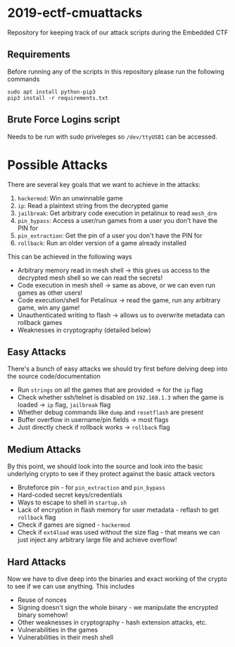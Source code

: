 # 2019-ectf-cmuattacks
Repository for keeping track of our attack scripts during the Embedded CTF

## Requirements

Before running any of the scripts in this repository please run the following commands
```
sudo apt install python-pip3
pip3 install -r requirements.txt
```

## Brute Force Logins script

Needs to be run with sudo priveleges so `/dev/ttyUSB1` can be accessed.

# Possible Attacks

There are several key goals that we want to achieve in the attacks:

1) `hackermod`: Win an unwinnable game
2) `ip`: Read a plaintext string from the decrypted game
3) `jailbreak`: Get arbitrary code execution in petalinux to read `mesh_drm`
4) `pin_bypass`: Access a user/run games from a user you don't have the PIN for
5) `pin_extraction`: Get the pin of a user you don't have the PIN for
6) `rollback`: Run an older version of a game already installed

This can be achieved in the following ways
- Arbitrary memory read in mesh shell -> this gives us access to the decrypted mesh shell so we can read the secrets!
- Code execution in mesh shell -> same as above, or we can even run games as other users!
- Code execution/shell for Petalinux -> read the game, run any arbitrary game, win any game!
- Unauthenticated writing to flash -> allows us to overwrite metadata can rollback games
- Weaknesses in cryptography (detailed below)


## Easy Attacks
There's a bunch of easy attacks we should try first before delving deep into the source code/documentation

- Run `strings` on all the games that are provided -> for the `ip` flag
- Check whether ssh/telnet is disabled on `192.168.1.3` when the game is loaded -> `ip` flag, `jailbreak` flag
- Whether debug commands like `dump` and `resetflash` are present
- Buffer overflow in username/pin fields -> most flags
- Just directly check if rollback works -> `rollback` flag

## Medium Attacks
By this point, we should look into the source and look into the basic underlying crypto to see if they protect against the basic attack vectors

- Bruteforce pin - for `pin_extraction` and `pin_bypass`
- Hard-coded secret keys/credentials
- Ways to escape to shell in `startup.sh`
- Lack of encryption in flash memory for user metadata - reflash to get `rollback` flag
- Check if games are signed - `hackermod` 
- Check if `ext4load` was used without the size flag - that means we can just inject any arbitrary large file and achieve overflow!

## Hard Attacks
Now we have to dive deep into the binaries and exact working of the crypto to see if we can use anything. This includes

- Reuse of nonces
- Signing doesn't sign the whole binary - we manipulate the encrypted binary somehow!
- Other weaknesses in cryptography - hash extension attacks, etc.
- Vulnerabilities in the games
- Vulnerabilities in their mesh shell
